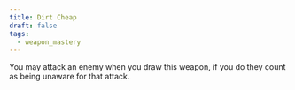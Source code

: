```yaml
---
title: Dirt Cheap
draft: false
tags:
  - weapon_mastery
---
```

You may attack an enemy when you draw this weapon, if you do they count as being unaware for that attack.